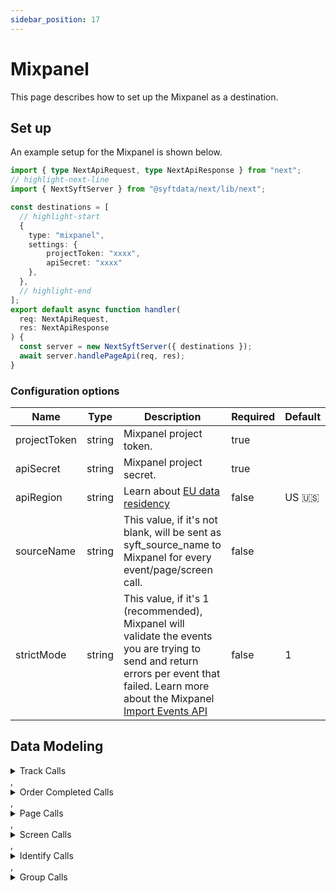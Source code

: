 ```yaml
---
sidebar_position: 17
---
```

# Mixpanel

This page describes how to set up the Mixpanel as a destination.

## Set up
An example setup for the Mixpanel is shown below.

```ts title="src/pages/api/syft.ts"
import { type NextApiRequest, type NextApiResponse } from "next";
// highlight-next-line
import { NextSyftServer } from "@syftdata/next/lib/next";

const destinations = [
  // highlight-start
  {
    type: "mixpanel",
    settings: {
        projectToken: "xxxx",
        apiSecret: "xxxx"
    },
  },
  // highlight-end
];
export default async function handler(
  req: NextApiRequest,
  res: NextApiResponse
) {
  const server = new NextSyftServer({ destinations });
  await server.handlePageApi(req, res);
}
```

### Configuration options

| Name                 | Type           | Description     | Required | Default         |
| -------------------- | -------------- | --------------- | -------- | --------------- |
| projectToken | string | Mixpanel project token. | true |  |
| apiSecret | string | Mixpanel project secret. | true |  |
| apiRegion | string | Learn about [EU data residency](https://help.mixpanel.com/hc/en-us/articles/360039135652-Data-Residency-in-EU) | false | US 🇺🇸 |
| sourceName | string | This value, if it's not blank, will be sent as syft_source_name to Mixpanel for every event/page/screen call. | false |  |
| strictMode | string | This value, if it's 1 (recommended), Mixpanel will validate the events you are trying to send and return errors per event that failed. Learn more about the Mixpanel [Import Events API](https://developer.mixpanel.com/reference/import-events) | false | 1 | 


## Data Modeling
<details>
<summary>Track Calls</summary>

#### Track Event
Send an event to Mixpanel. [Learn more about Events in Mixpanel](https://help.mixpanel.com/hc/en-us/articles/360041995352-Mixpanel-Concepts-Events?source=segment-actions)

#### Matched events
type = "track" and event != "Order Completed"

#### Data Mapping
| Name                 | Type          | Description     | Default   |
| -------------------- | -------------- | -------------- | --------- |
| event | string | The name of the action being performed. | (<br/>  "@path": "$.event"<br/>) |
| distinct_id | string | A distinct ID specified by you. | (<br/>  "@if": (<br/>    "exists": (<br/>      "@path": "$.userId"<br/>    ),<br/>    "then": (<br/>      "@path": "$.userId"<br/>    ),<br/>    "else": (<br/>      "@path": "$.anonymousId"<br/>    )<br/>  )<br/>) |
| anonymous_id | string | A distinct ID randomly generated prior to calling identify. | (<br/>  "@path": "$.anonymousId"<br/>) |
| user_id | string | The distinct ID after calling identify. | (<br/>  "@path": "$.userId"<br/>) |
| group_id | string | The unique identifier of the group that performed this event. | (<br/>  "@path": "$.context.groupId"<br/>) |
| insert_id | string | A random id that is unique to an event. Mixpanel uses $insert_id to deduplicate events. | (<br/>  "@path": "$.messageId"<br/>) |
| time | datetime | The timestamp of the event. Mixpanel expects epoch timestamp in millisecond or second. Please note, Mixpanel only accepts this field as the timestamp. If the field is empty, it will be set to the time Mixpanel servers receive it. | (<br/>  "@path": "$.timestamp"<br/>) |
| app_name | string | The name of your application. | (<br/>  "@path": "$.context.app.name"<br/>) |
| app_namespace | string | The namespace of your application. | (<br/>  "@path": "$.context.app.namespace"<br/>) |
| app_build | string | The current build of your application. | (<br/>  "@path": "$.context.app.build"<br/>) |
| app_version | string | The current version of your application. | (<br/>  "@path": "$.context.app.version"<br/>) |
| os_name | string | The name of the mobile operating system or browser that the user is using. | (<br/>  "@path": "$.context.os.name"<br/>) |
| os_version | string | The version of the mobile operating system or browser the user is using. | (<br/>  "@path": "$.context.os.version"<br/>) |
| device_id | string | A unique identifier for the device the user is using. | (<br/>  "@path": "$.context.device.id"<br/>) |
| device_type | string | The type of the user's device. | (<br/>  "@path": "$.context.device.type"<br/>) |
| device_name | string | The name of the user's device. | (<br/>  "@path": "$.context.device.name"<br/>) |
| device_manufacturer | string | The device manufacturer that the user is using. | (<br/>  "@path": "$.context.device.manufacturer"<br/>) |
| device_model | string | The device model that the user is using. | (<br/>  "@path": "$.context.device.model"<br/>) |
| bluetooth | boolean | Whether bluetooth is enabled. | (<br/>  "@path": "$.context.network.bluetooth"<br/>) |
| carrier | string | The carrier that the user is using. | (<br/>  "@path": "$.context.network.carrier"<br/>) |
| cellular | boolean | Whether cellular is enabled. | (<br/>  "@path": "$.context.network.cellular"<br/>) |
| wifi | boolean | Set to true if user’s device has an active, available Wifi connection, false if not. | (<br/>  "@path": "$.context.network.wifi"<br/>) |
| country | string | The current country of the user. | (<br/>  "@path": "$.context.location.country"<br/>) |
| region | string | The current region of the user. | (<br/>  "@path": "$.context.location.region"<br/>) |
| language | string | The language set by the user. | (<br/>  "@path": "$.context.locale"<br/>) |
| library_name | string | The name of the SDK used to send events. | (<br/>  "@path": "$.context.library.name"<br/>) |
| library_version | string | The version of the SDK used to send events. | (<br/>  "@path": "$.context.library.version"<br/>) |
| ip | string | The IP address of the user. This is only used for geolocation and won't be stored. | (<br/>  "@path": "$.context.ip"<br/>) |
| idfa | string | Identifier for Advertiser. _(iOS)_ | (<br/>  "@if": (<br/>    "exists": (<br/>      "@path": "$.context.device.advertisingId"<br/>    ),<br/>    "then": (<br/>      "@path": "$.context.device.advertisingId"<br/>    ),<br/>    "else": (<br/>      "@path": "$.context.device.idfa"<br/>    )<br/>  )<br/>) |
| url | string | The full URL of the webpage on which the event is triggered. | (<br/>  "@path": "$.context.page.url"<br/>) |
| screen_width | number | Width, in pixels, of the device screen. | (<br/>  "@path": "$.context.screen.density"<br/>) |
| screen_height | number | Height, in pixels, of the device screen. | (<br/>  "@path": "$.context.screen.density"<br/>) |
| screen_density | number | Pixel density of the device screen. | (<br/>  "@path": "$.context.screen.density"<br/>) |
| referrer | string | Referrer url | (<br/>  "@path": "$.context.page.referrer"<br/>) |
| userAgent | string | User agent | (<br/>  "@path": "$.context.userAgent"<br/>) |
| advertising_id | string | Advertising ID | (<br/>  "@path": "$.context.device.advertisingId"<br/>) |
| ad_tracking_enabled | string | Ad Tracking Enabled (true or false) | (<br/>  "@path": "$.context.device.adTrackingEnabled"<br/>) |
| timezone | string | The event timezone | (<br/>  "@path": "$.context.timezone"<br/>) |
| app_platform | string | The App Platform, if applicable | (<br/>  "@path": "$.context.app.platform"<br/>) |
| name | string | The Event Original Name, if applicable | (<br/>  "@if": (<br/>    "exists": (<br/>      "@path": "$.event"<br/>    ),<br/>    "then": (<br/>      "@path": "$.event"<br/>    ),<br/>    "else": (<br/>      "@path": "$.name"<br/>    )<br/>  )<br/>) |
| event_properties | object | An object of key-value pairs that represent additional data to be sent along with the event. | (<br/>  "@path": "$.properties"<br/>) |
| context | object | An object of key-value pairs that provides useful context about the event. | (<br/>  "@path": "$.context"<br/>) |
| utm_properties | object | UTM Tracking Properties | (<br/>  "utm_source": (<br/>    "@path": "$.context.campaign.source"<br/>  ),<br/>  "utm_medium": (<br/>    "@path": "$.context.campaign.medium"<br/>  ),<br/>  "utm_campaign": (<br/>    "@path": "$.context.campaign.name"<br/>  ),<br/>  "utm_term": (<br/>    "@path": "$.context.campaign.term"<br/>  ),<br/>  "utm_content": (<br/>    "@path": "$.context.campaign.content"<br/>  )<br/>) |
| enable_batching | boolean | Set as true to ensure Segment sends data to Mixpanel in batches. | true |
</details>
,<details>
<summary>Order Completed Calls</summary>

#### Track Purchase
Send an 'Order Completed' Event to Mixpanel.

#### Matched events
type = "track" and event = "Order Completed"

#### Data Mapping
| Name                 | Type          | Description     | Default   |
| -------------------- | -------------- | -------------- | --------- |
| generatePurchaseEventPerProduct | boolean | When enabled, send "Product Purchased" with each product within the event. | true |
| distinct_id | string | A distinct ID specified by you. | (<br/>  "@if": (<br/>    "exists": (<br/>      "@path": "$.userId"<br/>    ),<br/>    "then": (<br/>      "@path": "$.userId"<br/>    ),<br/>    "else": (<br/>      "@path": "$.anonymousId"<br/>    )<br/>  )<br/>) |
| anonymous_id | string | A distinct ID randomly generated prior to calling identify. | (<br/>  "@path": "$.anonymousId"<br/>) |
| user_id | string | The distinct ID after calling identify. | (<br/>  "@path": "$.userId"<br/>) |
| group_id | string | The unique identifier of the group that performed this event. | (<br/>  "@path": "$.context.groupId"<br/>) |
| insert_id | string | A random id that is unique to an event. Mixpanel uses $insert_id to deduplicate events. | (<br/>  "@path": "$.messageId"<br/>) |
| time | datetime | The timestamp of the event. Mixpanel expects epoch timestamp in millisecond or second. Please note, Mixpanel only accepts this field as the timestamp. If the field is empty, it will be set to the time Mixpanel servers receive it. | (<br/>  "@path": "$.timestamp"<br/>) |
| app_name | string | The name of your application. | (<br/>  "@path": "$.context.app.name"<br/>) |
| app_namespace | string | The namespace of your application. | (<br/>  "@path": "$.context.app.namespace"<br/>) |
| app_build | string | The current build of your application. | (<br/>  "@path": "$.context.app.build"<br/>) |
| app_version | string | The current version of your application. | (<br/>  "@path": "$.context.app.version"<br/>) |
| os_name | string | The name of the mobile operating system or browser that the user is using. | (<br/>  "@path": "$.context.os.name"<br/>) |
| os_version | string | The version of the mobile operating system or browser the user is using. | (<br/>  "@path": "$.context.os.version"<br/>) |
| device_id | string | A unique identifier for the device the user is using. | (<br/>  "@path": "$.context.device.id"<br/>) |
| device_type | string | The type of the user's device. | (<br/>  "@path": "$.context.device.type"<br/>) |
| device_name | string | The name of the user's device. | (<br/>  "@path": "$.context.device.name"<br/>) |
| device_manufacturer | string | The device manufacturer that the user is using. | (<br/>  "@path": "$.context.device.manufacturer"<br/>) |
| device_model | string | The device model that the user is using. | (<br/>  "@path": "$.context.device.model"<br/>) |
| bluetooth | boolean | Whether bluetooth is enabled. | (<br/>  "@path": "$.context.network.bluetooth"<br/>) |
| carrier | string | The carrier that the user is using. | (<br/>  "@path": "$.context.network.carrier"<br/>) |
| cellular | boolean | Whether cellular is enabled. | (<br/>  "@path": "$.context.network.cellular"<br/>) |
| wifi | boolean | Set to true if user’s device has an active, available Wifi connection, false if not. | (<br/>  "@path": "$.context.network.wifi"<br/>) |
| country | string | The current country of the user. | (<br/>  "@path": "$.context.location.country"<br/>) |
| region | string | The current region of the user. | (<br/>  "@path": "$.context.location.region"<br/>) |
| language | string | The language set by the user. | (<br/>  "@path": "$.context.locale"<br/>) |
| library_name | string | The name of the SDK used to send events. | (<br/>  "@path": "$.context.library.name"<br/>) |
| library_version | string | The version of the SDK used to send events. | (<br/>  "@path": "$.context.library.version"<br/>) |
| ip | string | The IP address of the user. This is only used for geolocation and won't be stored. | (<br/>  "@path": "$.context.ip"<br/>) |
| idfa | string | Identifier for Advertiser. _(iOS)_ | (<br/>  "@if": (<br/>    "exists": (<br/>      "@path": "$.context.device.advertisingId"<br/>    ),<br/>    "then": (<br/>      "@path": "$.context.device.advertisingId"<br/>    ),<br/>    "else": (<br/>      "@path": "$.context.device.idfa"<br/>    )<br/>  )<br/>) |
| url | string | The full URL of the webpage on which the event is triggered. | (<br/>  "@path": "$.context.page.url"<br/>) |
| screen_width | number | Width, in pixels, of the device screen. | (<br/>  "@path": "$.context.screen.density"<br/>) |
| screen_height | number | Height, in pixels, of the device screen. | (<br/>  "@path": "$.context.screen.density"<br/>) |
| screen_density | number | Pixel density of the device screen. | (<br/>  "@path": "$.context.screen.density"<br/>) |
| referrer | string | Referrer url | (<br/>  "@path": "$.context.page.referrer"<br/>) |
| userAgent | string | User agent | (<br/>  "@path": "$.context.userAgent"<br/>) |
| advertising_id | string | Advertising ID | (<br/>  "@path": "$.context.device.advertisingId"<br/>) |
| ad_tracking_enabled | string | Ad Tracking Enabled (true or false) | (<br/>  "@path": "$.context.device.adTrackingEnabled"<br/>) |
| timezone | string | The event timezone | (<br/>  "@path": "$.context.timezone"<br/>) |
| app_platform | string | The App Platform, if applicable | (<br/>  "@path": "$.context.app.platform"<br/>) |
| name | string | The Event Original Name, if applicable | (<br/>  "@if": (<br/>    "exists": (<br/>      "@path": "$.event"<br/>    ),<br/>    "then": (<br/>      "@path": "$.event"<br/>    ),<br/>    "else": (<br/>      "@path": "$.name"<br/>    )<br/>  )<br/>) |
| event_properties | object | An object of key-value pairs that represent additional data to be sent along with the event. | (<br/>  "@path": "$.properties"<br/>) |
| context | object | An object of key-value pairs that provides useful context about the event. | (<br/>  "@path": "$.context"<br/>) |
| utm_properties | object | UTM Tracking Properties | (<br/>  "utm_source": (<br/>    "@path": "$.context.campaign.source"<br/>  ),<br/>  "utm_medium": (<br/>    "@path": "$.context.campaign.medium"<br/>  ),<br/>  "utm_campaign": (<br/>    "@path": "$.context.campaign.name"<br/>  ),<br/>  "utm_term": (<br/>    "@path": "$.context.campaign.term"<br/>  ),<br/>  "utm_content": (<br/>    "@path": "$.context.campaign.content"<br/>  )<br/>) |
| enable_batching | boolean | Set as true to ensure Segment sends data to Mixpanel in batches. | true |
| products | object | Products in the order. | (<br/>  "@arrayPath": [<br/>    "$.properties.products",<br/>    (<br/>      "product_id": (<br/>        "@path": "product_id"<br/>      ),<br/>      "sku": (<br/>        "@path": "sku"<br/>      ),<br/>      "category": (<br/>        "@path": "category"<br/>      ),<br/>      "name": (<br/>        "@path": "name"<br/>      ),<br/>      "brand": (<br/>        "@path": "brand"<br/>      ),<br/>      "variant": (<br/>        "@path": "variant"<br/>      ),<br/>      "price": (<br/>        "@path": "price"<br/>      ),<br/>      "quantity": (<br/>        "@path": "quantity"<br/>      ),<br/>      "coupon": (<br/>        "@path": "coupon"<br/>      ),<br/>      "position": (<br/>        "@path": "position"<br/>      ),<br/>      "url": (<br/>        "@path": "url"<br/>      ),<br/>      "image_url": (<br/>        "@path": "image_url"<br/>      )<br/>    )<br/>  ]<br/>) |
| event | string | The name of the action being performed. | (<br/>  "@path": "$.event"<br/>) |
</details>
,<details>
<summary>Page Calls</summary>

#### Track Event
Send an event to Mixpanel. [Learn more about Events in Mixpanel](https://help.mixpanel.com/hc/en-us/articles/360041995352-Mixpanel-Concepts-Events?source=segment-actions)

#### Matched events
type = "page"

#### Data Mapping
| Name                 | Type          | Description     | Default   |
| -------------------- | -------------- | -------------- | --------- |
| event | string | The name of the action being performed. | (<br/>  "@template": "Viewed ((name))"<br/>) |
| distinct_id | string | A distinct ID specified by you. | (<br/>  "@if": (<br/>    "exists": (<br/>      "@path": "$.userId"<br/>    ),<br/>    "then": (<br/>      "@path": "$.userId"<br/>    ),<br/>    "else": (<br/>      "@path": "$.anonymousId"<br/>    )<br/>  )<br/>) |
| anonymous_id | string | A distinct ID randomly generated prior to calling identify. | (<br/>  "@path": "$.anonymousId"<br/>) |
| user_id | string | The distinct ID after calling identify. | (<br/>  "@path": "$.userId"<br/>) |
| group_id | string | The unique identifier of the group that performed this event. | (<br/>  "@path": "$.context.groupId"<br/>) |
| insert_id | string | A random id that is unique to an event. Mixpanel uses $insert_id to deduplicate events. | (<br/>  "@path": "$.messageId"<br/>) |
| time | datetime | The timestamp of the event. Mixpanel expects epoch timestamp in millisecond or second. Please note, Mixpanel only accepts this field as the timestamp. If the field is empty, it will be set to the time Mixpanel servers receive it. | (<br/>  "@path": "$.timestamp"<br/>) |
| app_name | string | The name of your application. | (<br/>  "@path": "$.context.app.name"<br/>) |
| app_namespace | string | The namespace of your application. | (<br/>  "@path": "$.context.app.namespace"<br/>) |
| app_build | string | The current build of your application. | (<br/>  "@path": "$.context.app.build"<br/>) |
| app_version | string | The current version of your application. | (<br/>  "@path": "$.context.app.version"<br/>) |
| os_name | string | The name of the mobile operating system or browser that the user is using. | (<br/>  "@path": "$.context.os.name"<br/>) |
| os_version | string | The version of the mobile operating system or browser the user is using. | (<br/>  "@path": "$.context.os.version"<br/>) |
| device_id | string | A unique identifier for the device the user is using. | (<br/>  "@path": "$.context.device.id"<br/>) |
| device_type | string | The type of the user's device. | (<br/>  "@path": "$.context.device.type"<br/>) |
| device_name | string | The name of the user's device. | (<br/>  "@path": "$.context.device.name"<br/>) |
| device_manufacturer | string | The device manufacturer that the user is using. | (<br/>  "@path": "$.context.device.manufacturer"<br/>) |
| device_model | string | The device model that the user is using. | (<br/>  "@path": "$.context.device.model"<br/>) |
| bluetooth | boolean | Whether bluetooth is enabled. | (<br/>  "@path": "$.context.network.bluetooth"<br/>) |
| carrier | string | The carrier that the user is using. | (<br/>  "@path": "$.context.network.carrier"<br/>) |
| cellular | boolean | Whether cellular is enabled. | (<br/>  "@path": "$.context.network.cellular"<br/>) |
| wifi | boolean | Set to true if user’s device has an active, available Wifi connection, false if not. | (<br/>  "@path": "$.context.network.wifi"<br/>) |
| country | string | The current country of the user. | (<br/>  "@path": "$.context.location.country"<br/>) |
| region | string | The current region of the user. | (<br/>  "@path": "$.context.location.region"<br/>) |
| language | string | The language set by the user. | (<br/>  "@path": "$.context.locale"<br/>) |
| library_name | string | The name of the SDK used to send events. | (<br/>  "@path": "$.context.library.name"<br/>) |
| library_version | string | The version of the SDK used to send events. | (<br/>  "@path": "$.context.library.version"<br/>) |
| ip | string | The IP address of the user. This is only used for geolocation and won't be stored. | (<br/>  "@path": "$.context.ip"<br/>) |
| idfa | string | Identifier for Advertiser. _(iOS)_ | (<br/>  "@if": (<br/>    "exists": (<br/>      "@path": "$.context.device.advertisingId"<br/>    ),<br/>    "then": (<br/>      "@path": "$.context.device.advertisingId"<br/>    ),<br/>    "else": (<br/>      "@path": "$.context.device.idfa"<br/>    )<br/>  )<br/>) |
| url | string | The full URL of the webpage on which the event is triggered. | (<br/>  "@path": "$.context.page.url"<br/>) |
| screen_width | number | Width, in pixels, of the device screen. | (<br/>  "@path": "$.context.screen.density"<br/>) |
| screen_height | number | Height, in pixels, of the device screen. | (<br/>  "@path": "$.context.screen.density"<br/>) |
| screen_density | number | Pixel density of the device screen. | (<br/>  "@path": "$.context.screen.density"<br/>) |
| referrer | string | Referrer url | (<br/>  "@path": "$.context.page.referrer"<br/>) |
| userAgent | string | User agent | (<br/>  "@path": "$.context.userAgent"<br/>) |
| advertising_id | string | Advertising ID | (<br/>  "@path": "$.context.device.advertisingId"<br/>) |
| ad_tracking_enabled | string | Ad Tracking Enabled (true or false) | (<br/>  "@path": "$.context.device.adTrackingEnabled"<br/>) |
| timezone | string | The event timezone | (<br/>  "@path": "$.context.timezone"<br/>) |
| app_platform | string | The App Platform, if applicable | (<br/>  "@path": "$.context.app.platform"<br/>) |
| name | string | The Event Original Name, if applicable | (<br/>  "@if": (<br/>    "exists": (<br/>      "@path": "$.event"<br/>    ),<br/>    "then": (<br/>      "@path": "$.event"<br/>    ),<br/>    "else": (<br/>      "@path": "$.name"<br/>    )<br/>  )<br/>) |
| event_properties | object | An object of key-value pairs that represent additional data to be sent along with the event. | (<br/>  "@path": "$.properties"<br/>) |
| context | object | An object of key-value pairs that provides useful context about the event. | (<br/>  "@path": "$.context"<br/>) |
| utm_properties | object | UTM Tracking Properties | (<br/>  "utm_source": (<br/>    "@path": "$.context.campaign.source"<br/>  ),<br/>  "utm_medium": (<br/>    "@path": "$.context.campaign.medium"<br/>  ),<br/>  "utm_campaign": (<br/>    "@path": "$.context.campaign.name"<br/>  ),<br/>  "utm_term": (<br/>    "@path": "$.context.campaign.term"<br/>  ),<br/>  "utm_content": (<br/>    "@path": "$.context.campaign.content"<br/>  )<br/>) |
| enable_batching | boolean | Set as true to ensure Segment sends data to Mixpanel in batches. | true |
</details>
,<details>
<summary>Screen Calls</summary>

#### Track Event
Send an event to Mixpanel. [Learn more about Events in Mixpanel](https://help.mixpanel.com/hc/en-us/articles/360041995352-Mixpanel-Concepts-Events?source=segment-actions)

#### Matched events
type = "screen"

#### Data Mapping
| Name                 | Type          | Description     | Default   |
| -------------------- | -------------- | -------------- | --------- |
| event | string | The name of the action being performed. | (<br/>  "@template": "Viewed ((name))"<br/>) |
| distinct_id | string | A distinct ID specified by you. | (<br/>  "@if": (<br/>    "exists": (<br/>      "@path": "$.userId"<br/>    ),<br/>    "then": (<br/>      "@path": "$.userId"<br/>    ),<br/>    "else": (<br/>      "@path": "$.anonymousId"<br/>    )<br/>  )<br/>) |
| anonymous_id | string | A distinct ID randomly generated prior to calling identify. | (<br/>  "@path": "$.anonymousId"<br/>) |
| user_id | string | The distinct ID after calling identify. | (<br/>  "@path": "$.userId"<br/>) |
| group_id | string | The unique identifier of the group that performed this event. | (<br/>  "@path": "$.context.groupId"<br/>) |
| insert_id | string | A random id that is unique to an event. Mixpanel uses $insert_id to deduplicate events. | (<br/>  "@path": "$.messageId"<br/>) |
| time | datetime | The timestamp of the event. Mixpanel expects epoch timestamp in millisecond or second. Please note, Mixpanel only accepts this field as the timestamp. If the field is empty, it will be set to the time Mixpanel servers receive it. | (<br/>  "@path": "$.timestamp"<br/>) |
| app_name | string | The name of your application. | (<br/>  "@path": "$.context.app.name"<br/>) |
| app_namespace | string | The namespace of your application. | (<br/>  "@path": "$.context.app.namespace"<br/>) |
| app_build | string | The current build of your application. | (<br/>  "@path": "$.context.app.build"<br/>) |
| app_version | string | The current version of your application. | (<br/>  "@path": "$.context.app.version"<br/>) |
| os_name | string | The name of the mobile operating system or browser that the user is using. | (<br/>  "@path": "$.context.os.name"<br/>) |
| os_version | string | The version of the mobile operating system or browser the user is using. | (<br/>  "@path": "$.context.os.version"<br/>) |
| device_id | string | A unique identifier for the device the user is using. | (<br/>  "@path": "$.context.device.id"<br/>) |
| device_type | string | The type of the user's device. | (<br/>  "@path": "$.context.device.type"<br/>) |
| device_name | string | The name of the user's device. | (<br/>  "@path": "$.context.device.name"<br/>) |
| device_manufacturer | string | The device manufacturer that the user is using. | (<br/>  "@path": "$.context.device.manufacturer"<br/>) |
| device_model | string | The device model that the user is using. | (<br/>  "@path": "$.context.device.model"<br/>) |
| bluetooth | boolean | Whether bluetooth is enabled. | (<br/>  "@path": "$.context.network.bluetooth"<br/>) |
| carrier | string | The carrier that the user is using. | (<br/>  "@path": "$.context.network.carrier"<br/>) |
| cellular | boolean | Whether cellular is enabled. | (<br/>  "@path": "$.context.network.cellular"<br/>) |
| wifi | boolean | Set to true if user’s device has an active, available Wifi connection, false if not. | (<br/>  "@path": "$.context.network.wifi"<br/>) |
| country | string | The current country of the user. | (<br/>  "@path": "$.context.location.country"<br/>) |
| region | string | The current region of the user. | (<br/>  "@path": "$.context.location.region"<br/>) |
| language | string | The language set by the user. | (<br/>  "@path": "$.context.locale"<br/>) |
| library_name | string | The name of the SDK used to send events. | (<br/>  "@path": "$.context.library.name"<br/>) |
| library_version | string | The version of the SDK used to send events. | (<br/>  "@path": "$.context.library.version"<br/>) |
| ip | string | The IP address of the user. This is only used for geolocation and won't be stored. | (<br/>  "@path": "$.context.ip"<br/>) |
| idfa | string | Identifier for Advertiser. _(iOS)_ | (<br/>  "@if": (<br/>    "exists": (<br/>      "@path": "$.context.device.advertisingId"<br/>    ),<br/>    "then": (<br/>      "@path": "$.context.device.advertisingId"<br/>    ),<br/>    "else": (<br/>      "@path": "$.context.device.idfa"<br/>    )<br/>  )<br/>) |
| url | string | The full URL of the webpage on which the event is triggered. | (<br/>  "@path": "$.context.page.url"<br/>) |
| screen_width | number | Width, in pixels, of the device screen. | (<br/>  "@path": "$.context.screen.density"<br/>) |
| screen_height | number | Height, in pixels, of the device screen. | (<br/>  "@path": "$.context.screen.density"<br/>) |
| screen_density | number | Pixel density of the device screen. | (<br/>  "@path": "$.context.screen.density"<br/>) |
| referrer | string | Referrer url | (<br/>  "@path": "$.context.page.referrer"<br/>) |
| userAgent | string | User agent | (<br/>  "@path": "$.context.userAgent"<br/>) |
| advertising_id | string | Advertising ID | (<br/>  "@path": "$.context.device.advertisingId"<br/>) |
| ad_tracking_enabled | string | Ad Tracking Enabled (true or false) | (<br/>  "@path": "$.context.device.adTrackingEnabled"<br/>) |
| timezone | string | The event timezone | (<br/>  "@path": "$.context.timezone"<br/>) |
| app_platform | string | The App Platform, if applicable | (<br/>  "@path": "$.context.app.platform"<br/>) |
| name | string | The Event Original Name, if applicable | (<br/>  "@if": (<br/>    "exists": (<br/>      "@path": "$.event"<br/>    ),<br/>    "then": (<br/>      "@path": "$.event"<br/>    ),<br/>    "else": (<br/>      "@path": "$.name"<br/>    )<br/>  )<br/>) |
| event_properties | object | An object of key-value pairs that represent additional data to be sent along with the event. | (<br/>  "@path": "$.properties"<br/>) |
| context | object | An object of key-value pairs that provides useful context about the event. | (<br/>  "@path": "$.context"<br/>) |
| utm_properties | object | UTM Tracking Properties | (<br/>  "utm_source": (<br/>    "@path": "$.context.campaign.source"<br/>  ),<br/>  "utm_medium": (<br/>    "@path": "$.context.campaign.medium"<br/>  ),<br/>  "utm_campaign": (<br/>    "@path": "$.context.campaign.name"<br/>  ),<br/>  "utm_term": (<br/>    "@path": "$.context.campaign.term"<br/>  ),<br/>  "utm_content": (<br/>    "@path": "$.context.campaign.content"<br/>  )<br/>) |
| enable_batching | boolean | Set as true to ensure Segment sends data to Mixpanel in batches. | true |
</details>
,<details>
<summary>Identify Calls</summary>

#### Identify User
Set the user ID for a particular device ID or update user properties. Learn more about [User Profiles](https://help.mixpanel.com/hc/en-us/articles/115004501966?source=segment-actions) and [Identity Management](https://help.mixpanel.com/hc/en-us/articles/360041039771-Getting-Started-with-Identity-Management?source=segment-actions).

#### Matched events
type = "identify"

#### Data Mapping
| Name                 | Type          | Description     | Default   |
| -------------------- | -------------- | -------------- | --------- |
| ip | string | The IP address of the user. This is only used for geolocation and won't be stored. | (<br/>  "@path": "$.context.ip"<br/>) |
| user_id | string | The unique user identifier set by you | (<br/>  "@path": "$.userId"<br/>) |
| anonymous_id | string | The generated anonymous ID for the user | (<br/>  "@path": "$.anonymousId"<br/>) |
| traits | object | Properties to set on the user profile | (<br/>  "@path": "$.traits"<br/>) |
</details>
,<details>
<summary>Group Calls</summary>

#### Group Identify User
Updates or adds properties to a group profile. The profile is created if it does not exist. [Learn more about Group Analytics.](https://help.mixpanel.com/hc/en-us/articles/360025333632-Group-Analytics?source=segment-actions)

#### Matched events
type = "group"

#### Data Mapping
| Name                 | Type          | Description     | Default   |
| -------------------- | -------------- | -------------- | --------- |
| group_id | string | The unique identifier of the group. If there is a trait that matches the group key, it will override this value. | (<br/>  "@path": "$.groupId"<br/>) |
| traits | object | The properties to set on the group profile. | (<br/>  "@path": "$.traits"<br/>) |
</details>


